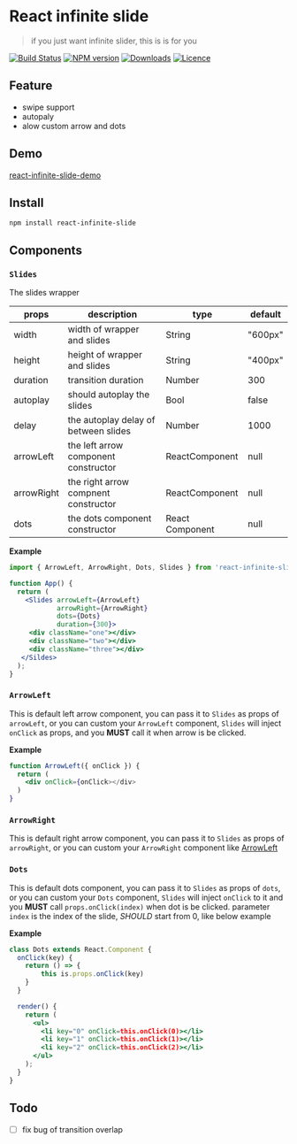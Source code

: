 # React infinite slide
> if you just want infinite slider, this is is for you

[![Build Status](https://travis-ci.org/jkvim/react-infinite-slide.svg?branch=master)](https://travis-ci.org/jkvim/react-infinite-slide.js)
[![NPM version][npm-image]][npm-url]
[![Downloads][downloads-image]][npm-url]
[![Licence][licence-image]][npm-url]

[npm-url]: https://npmjs.org/package/react-infinite-slide
[downloads-image]: http://img.shields.io/npm/dm/react-infinite-slide.svg
[npm-image]: http://img.shields.io/npm/v/react-infinite-slide.svg
[licence-image]: 	https://img.shields.io/npm/l/react-infinite-slide.svg

## Feature
- swipe support
- autopaly
- alow custom arrow and dots

## Demo
[react-infinite-slide-demo](http://jkvim.github.io/react-infinite-slide)

## Install
    npm install react-infinite-slide

## Components
### `Slides`
The slides wrapper

| props      | description                          | type            | default |
|------------|--------------------------------------|-----------------|---------|
| width      | width of wrapper and slides          | String          | "600px" |
| height     | height of wrapper and slides         | String          | "400px" |
| duration   | transition duration                  | Number          | 300     |
| autoplay   | should autoplay the slides           | Bool            | false   |
| delay      | the autoplay delay of between slides | Number          | 1000    |
| arrowLeft  | the left arrow component constructor | ReactComponent  | null    |
| arrowRight | the right arrow compnent constructor | ReactComponent  | null    |
| dots       | the dots component constructor       | React Component | null    |

**Example**
```jsx
import { ArrowLeft, ArrowRight, Dots, Slides } from 'react-infinite-slide';

function App() {
  return (
    <Slides arrowLeft={ArrowLeft}
            arrowRight={ArrowRight}
            dots={Dots}
            duration={300}>
     <div className="one"></div>
     <div className="two"></div>
     <div className="three"></div>
   </Sildes>
  );
}

```

### `ArrowLeft`
This is default left arrow component, you can pass it to `Slides` as 
props of `arrowLeft`, or you can custom your `ArrowLeft` component,
`Slides` will inject `onClick` as props, and you **MUST** call it
when arrow is be clicked. 

**Example**
```jsx
function ArrowLeft({ onClick }) {
  return (
    <div onClick={onClick></div>
  )
}
``` 

### `ArrowRight`
This is default right arrow component, you can pass it to `Slides` as 
props of `arrowRight`, or you can custom your `ArrowRight` component 
like [ArrowLeft](#arrowleft)


### `Dots`
This is default dots component, you can pass it to `Slides` as props of `dots`,
or you can custom your `Dots` component, `Slides` will inject `onClick` to
it and you **MUST** call `props.onClick(index)` when dot is be clicked. parameter
`index` is the index of the slide, *SHOULD* start from 0, like below example


**Example**
```jsx
class Dots extends React.Component {
  onClick(key) {
    return () => {
        this is.props.onClick(key)
    }
  }

  render() {
    return (
      <ul>
        <li key="0" onClick=this.onClick(0)></li>
        <li key="1" onClick=this.onClick(1)></li>
        <li key="2" onClick=this.onClick(2)></li>
      </ul>
    );
  }
}
```

## Todo
- [ ] fix bug of transition overlap